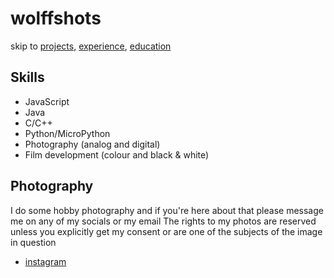 # wolffshots
skip to [projects](/PROJECTS.md), [experience](/EXPERIENCE.md), [education](/EDUCATION.md)

## Skills
- JavaScript
- Java
- C/C++
- Python/MicroPython
- Photography (analog and digital)
- Film development (colour and black & white)

## Photography

I do some hobby photography and if you're here about that please message me on any of my socials or my email
The rights to my photos are reserved unless you explicitly get my consent or are one of the subjects of the image in question

- [instagram](https://www.instagram.com/wolffshots)
